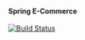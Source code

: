 #### Spring E-Commerce 
[![Build Status](https://travis-ci.com/JunChen22/Spring-E-commerce.svg?branch=master)](https://travis-ci.com/JunChen22/Spring-E-commerce)